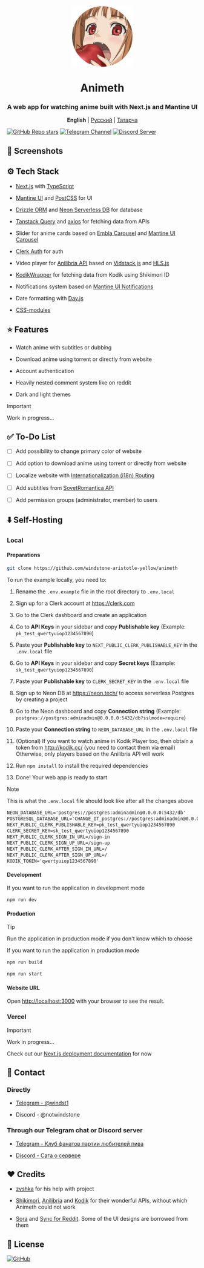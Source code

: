<div align="center">

<img width="160" height="160" align="center" src="public/favicon.png">

# Animeth

### A web app for watching anime built with Next.js and Mantine UI

<p align="center">
<strong>English</strong> | <a href="https://github.com/windstone-aristotle-yellow/animeth/blob/main/README.md">Русский</a> | <a href="https://github.com/windstone-aristotle-yellow/animeth/blob/main/README_tatar.md">Татарча</a>
</p>

</div>

[![GitHub Repo stars](https://img.shields.io/github/stars/windstone-aristotle-yellow/Animeth?label=Stars&style=flat&logo=data%3Aimage%2Fsvg%2Bxml%3Bbase64%2CPD94bWwgdmVyc2lvbj0iMS4wIiBlbmNvZGluZz0idXRmLTgiPz4KPHN2ZyBoZWlnaHQ9IjI0IiB2aWV3Qm94PSIwIC05NjAgOTYwIDk2MCIgd2lkdGg9IjI0IiB4bWxucz0iaHR0cDovL3d3dy53My5vcmcvMjAwMC9zdmciPgogIDxwYXRoIGQ9Im0zNTQtMjQ3IDEyNi03NiAxMjYgNzctMzMtMTQ0IDExMS05Ni0xNDYtMTMtNTgtMTM2LTU4IDEzNS0xNDYgMTMgMTExIDk3LTMzIDE0M1pNMjMzLTgwbDY1LTI4MUw4MC01NTBsMjg4LTI1IDExMi0yNjUgMTEyIDI2NSAyODggMjUtMjE4IDE4OSA2NSAyODEtMjQ3LTE0OUwyMzMtODBabTI0Ny0zNTBaIiBzdHlsZT0iZmlsbDogcmdiKDI0NSwgMjI3LCA2Nik7Ii8%2BCjwvc3ZnPg%3D%3D&color=%23f8e444)](https://github.com/windstone-aristotle-yellow/Animeth/stargazers)
[![Telegram Channel](https://img.shields.io/badge/Telegram-КФПЛП-blue?style=flat&logo=telegram)](https://t.me/democracysucks)
[![Discord Server](https://img.shields.io/discord/1218281145138151430?label=Discord&labelColor=7289da&color=2c2f33&style=flat)](https://discord.gg/JhmkZDScfg)

## 📱 Screenshots

## ⚙️ Tech Stack

* [Next.js](https://nextjs.org/) with [TypeScript](https://www.typescriptlang.org/)

* [Mantine UI](https://mantine.dev/) and [PostCSS](https://postcss.org/) for UI

* [Drizzle ORM](https://orm.drizzle.team/) and [Neon Serverless DB](https://neon.tech/) for database

* [Tanstack Query](https://tanstack.com/query/latest) and [axios](https://axios-http.com/docs/intro) for fetching data from APIs

* Slider for anime cards based on [Embla Carousel](https://www.embla-carousel.com) and [Mantine UI Carousel](https://mantine.dev/x/carousel/)

* [Clerk Auth](https://clerk.com/) for auth

* Video player for [Anilibria API](https://github.com/anilibria/docs) based on [Vidstack.js](https://www.vidstack.io/) and [HLS.js](https://github.com/video-dev/hls.js)

* [KodikWrapper](https://github.com/thedvxchsquad/kodikwrapper) for fetching data from Kodik using Shikimori ID

* Notifications system based on [Mantine UI Notifications](https://mantine.dev/x/notifications/)

* Date formatting with [Day.js](https://day.js.org/)

* [CSS-modules](https://nextjs.org/docs/app/building-your-application/styling/css-modules)

## ⭐ Features

* Watch anime with subtitles or dubbing

* Download anime using torrent or directly from website

* Account authentication

* Heavily nested comment system like on reddit

* Dark and light themes

> [!IMPORTANT]  
> Work in progress...

## ✅ To-Do List

- [ ] Add possibility to change primary color of website

- [ ] Add option to download anime using torrent or directly from website

- [ ] Localize website with [Internationalization (i18n) Routing](https://nextjs.org/docs/pages/building-your-application/routing/internationalization)

- [ ] Add subtitles from [SovetRomantica API](https://github.com/sovetromantica/sr-api)

- [ ] Add permission groups (administrator, member) to users

## ⬇️ Self-Hosting

### Local

#### Preparations

```bash
git clone https://github.com/windstone-aristotle-yellow/animeth
```

To run the example locally, you need to:

1. Rename the `.env.example` file in the root directory to `.env.local`

2. Sign up for a Clerk account at https://clerk.com

3. Go to the Clerk dashboard and create an application

4. Go to **API Keys** in your sidebar and copy **Publishable key** (Example: `pk_test_qwertyuiop1234567890`)

5. Paste your **Publishable key** to `NEXT_PUBLIC_CLERK_PUBLISHABLE_KEY` in the `.env.local` file

6. Go to **API Keys** in your sidebar and copy **Secret keys** (Example: `sk_test_qwertyuiop1234567890`)

7. Paste your **Publishable key** to `CLERK_SECRET_KEY` in the `.env.local` file

8. Sign up to Neon DB at https://neon.tech/ to access serverless Postgres by creating a project

9. Go to the Neon dashboard and copy **Connection string** (Example: `postgres://postgres:adminadmin@0.0.0.0:5432/db?sslmode=require`)

10. Paste your **Connection string** to `NEON_DATABASE_URL` in the `.env.local` file

11. (Optional) If you want to watch anime in Kodik Player too, then obtain a token from http://kodik.cc/ (you need to contact them via email) Otherwise, only players based on the Anilibria API will work

12. Run `npm install` to install the required dependencies

13. Done! Your web app is ready to start

> [!NOTE]
> This is what the `.env.local` file should look like after all the changes above

```text
NEON_DATABASE_URL='postgres://postgres:adminadmin@0.0.0.0:5432/db'
POSTGRESQL_DATABASE_URL='CHANGE_IT_postgres://postgres:adminadmin@0.0.0.0:5432/db'
NEXT_PUBLIC_CLERK_PUBLISHABLE_KEY=pk_test_qwertyuiop1234567890
CLERK_SECRET_KEY=sk_test_qwertyuiop1234567890
NEXT_PUBLIC_CLERK_SIGN_IN_URL=/sign-in
NEXT_PUBLIC_CLERK_SIGN_UP_URL=/sign-up
NEXT_PUBLIC_CLERK_AFTER_SIGN_IN_URL=/
NEXT_PUBLIC_CLERK_AFTER_SIGN_UP_URL=/
KODIK_TOKEN='qwertyuiop1234567890'
```

#### Development

If you want to run the application in development mode

```bash
npm run dev
```

#### Production

> [!TIP]
> Run the application in production mode if you don't know which to choose

If you want to run the application in production mode

```bash
npm run build
```
```bash
npm run start
```

#### Website URL

Open [http://localhost:3000](http://localhost:3000) with your browser to see the result.

### Vercel

> [!IMPORTANT]  
> Work in progress...

Check out our [Next.js deployment documentation](https://nextjs.org/docs/deployment) for now

## 💬 Contact

### Directly

* [Telegram - @windst1](https://t.me/windst1)

* Discord - @notwindstone

### Through our Telegram chat or Discord server

* [Telegram - Клуб фанатов партии любителей пива](https://t.me/democracysucks)

* [Discord - Сага о сервере](https://discord.gg/JhmkZDScfg)

## ❤️ Credits

* [zvshka](https://github.com/zvshka) for his help with project

* [Shikimori](https://shikimori.one/api/doc/graphql), [Anilibria](https://github.com/anilibria/docs) and [Kodik](http://kodik.cc/) for their wonderful APIs, without which Animeth could not work

* [Sora](https://github.com/Khanhtran47/Sora) and [Sync for Reddit](https://github.com/laurencedawson/sync-for-reddit). Some of the UI designs are borrowed from them

## 📜 License

[![GitHub](https://img.shields.io/github/license/windstone-aristotle-yellow/Animeth?style=for-the-badge)](https://github.com/windstone-aristotle-yellow/Animeth/blob/main/LICENSE)